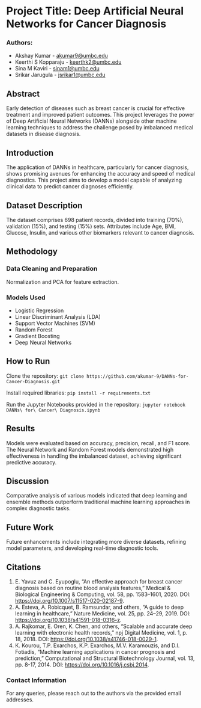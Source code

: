 # Project Title: Deep Artificial Neural Networks for Cancer Diagnosis

### Authors:

+ Akshay Kumar - akumar9@umbc.edu
+ Keerthi S Kopparaju - keerthk2@umbc.edu
+ Sina M Kaviri - sinam1@umbc.edu
+ Srikar Jarugula - jsrikar1@umbc.edu
## Abstract
Early detection of diseases such as breast cancer is crucial for effective treatment and improved patient outcomes. This project leverages the power of Deep Artificial Neural Networks (DANNs) alongside other machine learning techniques to address the challenge posed by imbalanced medical datasets in disease diagnosis.

## Introduction
The application of DANNs in healthcare, particularly for cancer diagnosis, shows promising avenues for enhancing the accuracy and speed of medical diagnostics. This project aims to develop a model capable of analyzing clinical data to predict cancer diagnoses efficiently.

## Dataset Description
The dataset comprises 698 patient records, divided into training (70%), validation (15%), and testing (15%) sets. Attributes include Age, BMI, Glucose, Insulin, and various other biomarkers relevant to cancer diagnosis.

## Methodology
### Data Cleaning and Preparation
Normalization and PCA for feature extraction.
### Models Used
+ Logistic Regression
+ Linear Discriminant Analysis (LDA)
+ Support Vector Machines (SVM)
+ Random Forest
+ Gradient Boosting
+ Deep Neural Networks
## How to Run
Clone the repository:
`git clone https://github.com/akumar-9/DANNs-for-Cancer-Diagnosis.git`

Install required libraries:
`pip install -r requirements.txt` 

Run the Jupyter Notebooks provided in the repository:
`jupyter notebook DANNs\ for\ Cancer\ Diagnosis.ipynb`
## Results
Models were evaluated based on accuracy, precision, recall, and F1 score. The Neural Network and Random Forest models demonstrated high effectiveness in handling the imbalanced dataset, achieving significant predictive accuracy.

## Discussion
Comparative analysis of various models indicated that deep learning and ensemble methods outperform traditional machine learning approaches in complex diagnostic tasks.

## Future Work
Future enhancements include integrating more diverse datasets, refining model parameters, and developing real-time diagnostic tools.

## Citations
1. E. Yavuz and C. Eyupoglu, “An effective approach for breast cancer diagnosis based on routine blood analysis features,” Medical & Biological Engineering & Computing, vol. 58, pp.
1583–1601, 2020. DOI: https://doi.org/10.1007/s11517-020-02187-9.
2. A. Esteva, A. Robicquet, B. Ramsundar, and others, “A guide to deep learning in healthcare,” Nature Medicine, vol. 25, pp. 24–29, 2019. DOI: https://doi.org/10.1038/s41591-018-0316-z.
3. A. Rajkomar, E. Oren, K. Chen, and others, “Scalable and accurate deep learning with electronic health records,” npj Digital Medicine, vol. 1, p. 18, 2018. DOI: https://doi.org/10.1038/s41746-018-0029-1.
4. K. Kourou, T.P. Exarchos, K.P. Exarchos, M.V. Karamouzis, and D.I. Fotiadis, “Machine learning applications in cancer prognosis and prediction,” Computational and Structural Biotechnology Journal, vol. 13, pp. 8-17, 2014. DOI: https://doi.org/10.1016/j.csbj.2014.

### Contact Information 
For any queries, please reach out to the authors via the provided email addresses.